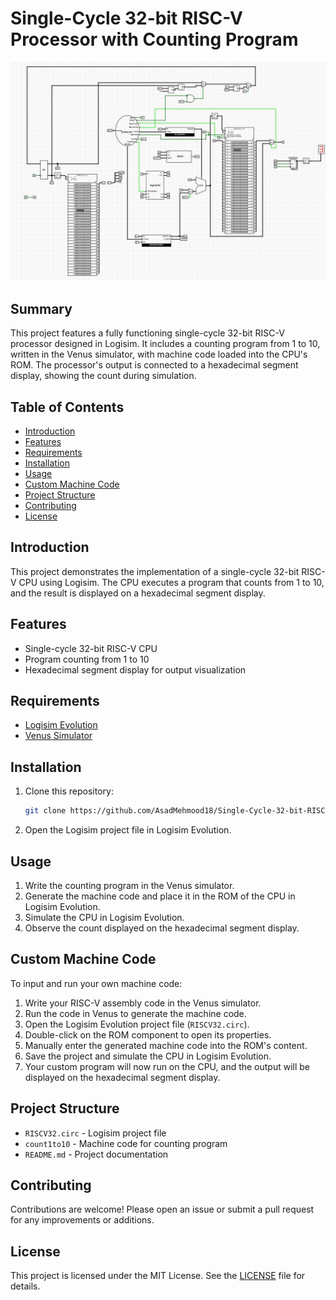 # Single-Cycle 32-bit RISC-V Processor with Counting Program

![Project Image](image.png)

## Summary
This project features a fully functioning single-cycle 32-bit RISC-V processor designed in Logisim. It includes a counting program from 1 to 10, written in the Venus simulator, with machine code loaded into the CPU's ROM. The processor's output is connected to a hexadecimal segment display, showing the count during simulation.

## Table of Contents
- [Introduction](#introduction)
- [Features](#features)
- [Requirements](#requirements)
- [Installation](#installation)
- [Usage](#usage)
- [Custom Machine Code](#custom-machine-code)
- [Project Structure](#project-structure)
- [Contributing](#contributing)
- [License](#license)

## Introduction
This project demonstrates the implementation of a single-cycle 32-bit RISC-V CPU using Logisim. The CPU executes a program that counts from 1 to 10, and the result is displayed on a hexadecimal segment display.

## Features
- Single-cycle 32-bit RISC-V CPU
- Program counting from 1 to 10
- Hexadecimal segment display for output visualization

## Requirements
- [Logisim Evolution](https://github.com/logisim-evolution/logisim-evolution)
- [Venus Simulator](https://github.com/ThaumicMekanism/venus)

## Installation
1. Clone this repository:
   ```sh
   git clone https://github.com/AsadMehmood18/Single-Cycle-32-bit-RISC-V-Processor-with-Counting-Program.git
   ```
2. Open the Logisim project file in Logisim Evolution.

## Usage
1. Write the counting program in the Venus simulator.
2. Generate the machine code and place it in the ROM of the CPU in Logisim Evolution.
3. Simulate the CPU in Logisim Evolution.
4. Observe the count displayed on the hexadecimal segment display.

## Custom Machine Code
To input and run your own machine code:
1. Write your RISC-V assembly code in the Venus simulator.
2. Run the code in Venus to generate the machine code.
3. Open the Logisim Evolution project file (`RISCV32.circ`).
4. Double-click on the ROM component to open its properties.
5. Manually enter the generated machine code into the ROM's content.
6. Save the project and simulate the CPU in Logisim Evolution.
7. Your custom program will now run on the CPU, and the output will be displayed on the hexadecimal segment display.

## Project Structure
- `RISCV32.circ` - Logisim project file
- `count1to10` - Machine code for counting program
- `README.md` - Project documentation

## Contributing
Contributions are welcome! Please open an issue or submit a pull request for any improvements or additions.

## License
This project is licensed under the MIT License. See the [LICENSE](LICENSE) file for details.
